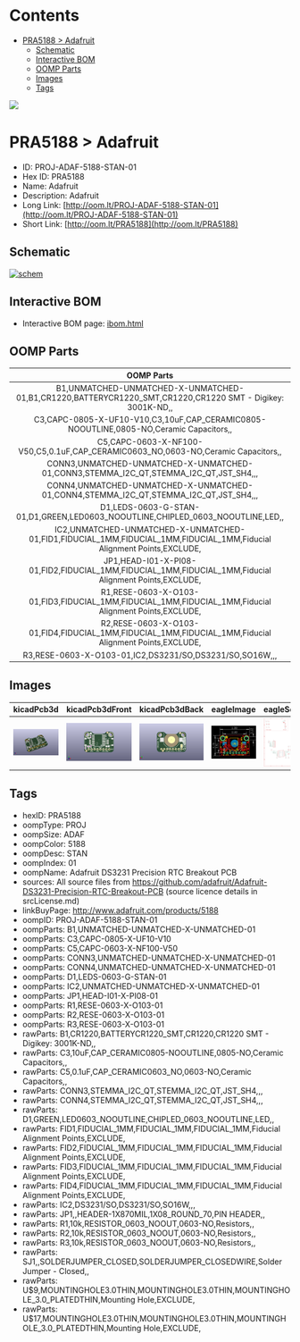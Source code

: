 



Contents
========

* [PRA5188 > Adafruit](#pra5188--adafruit)
	* [Schematic](#schematic)
	* [Interactive BOM](#interactive-bom)
	* [OOMP Parts](#oomp-parts)
	* [Images](#images)
	* [Tags](#tags)
  
![][im]
# PRA5188 > Adafruit

- ID: PROJ-ADAF-5188-STAN-01
- Hex ID: PRA5188
- Name: Adafruit
- Description: Adafruit
- Long Link: [http://oom.lt/PROJ-ADAF-5188-STAN-01](http://oom.lt/PROJ-ADAF-5188-STAN-01)
- Short Link: [http://oom.lt/PRA5188](http://oom.lt/PRA5188)

## Schematic
  
[![schem](eagleSchemImage.png)](eagleSchemImage.png)
## Interactive BOM

- Interactive BOM page: [ibom.html](https://htmlpreview.github.io/?https://github.com/oomlout/oomlout_OOMP_projects/blob/main/PROJ-ADAF-5188-STAN-01/kicad/bom/ibom.html)

## OOMP Parts
  

|OOMP Parts|
| :---: |
|B1,UNMATCHED-UNMATCHED-X-UNMATCHED-01,B1,CR1220,BATTERYCR1220_SMT,CR1220,CR1220 SMT - Digikey: 3001K-ND,,|
|C3,CAPC-0805-X-UF10-V10,C3,10uF,CAP_CERAMIC0805-NOOUTLINE,0805-NO,Ceramic Capacitors,,|
|C5,CAPC-0603-X-NF100-V50,C5,0.1uF,CAP_CERAMIC0603_NO,0603-NO,Ceramic Capacitors,,|
|CONN3,UNMATCHED-UNMATCHED-X-UNMATCHED-01,CONN3,STEMMA_I2C_QT,STEMMA_I2C_QT,JST_SH4,,,|
|CONN4,UNMATCHED-UNMATCHED-X-UNMATCHED-01,CONN4,STEMMA_I2C_QT,STEMMA_I2C_QT,JST_SH4,,,|
|D1,LEDS-0603-G-STAN-01,D1,GREEN,LED0603_NOOUTLINE,CHIPLED_0603_NOOUTLINE,LED,,|
|IC2,UNMATCHED-UNMATCHED-X-UNMATCHED-01,FID1,FIDUCIAL_1MM,FIDUCIAL_1MM,FIDUCIAL_1MM,Fiducial Alignment Points,EXCLUDE,|
|JP1,HEAD-I01-X-PI08-01,FID2,FIDUCIAL_1MM,FIDUCIAL_1MM,FIDUCIAL_1MM,Fiducial Alignment Points,EXCLUDE,|
|R1,RESE-0603-X-O103-01,FID3,FIDUCIAL_1MM,FIDUCIAL_1MM,FIDUCIAL_1MM,Fiducial Alignment Points,EXCLUDE,|
|R2,RESE-0603-X-O103-01,FID4,FIDUCIAL_1MM,FIDUCIAL_1MM,FIDUCIAL_1MM,Fiducial Alignment Points,EXCLUDE,|
|R3,RESE-0603-X-O103-01,IC2,DS3231/SO,DS3231/SO,SO16W,,,|

## Images
  
  

|kicadPcb3d|kicadPcb3dFront|kicadPcb3dBack|eagleImage|eagleSchemImage|
| :---: | :---: | :---: | :---: | :---: |
|[![kicadPcb3d](kicadPcb3d_140.png)](kicadPcb3d.png)|[![kicadPcb3dFront](kicadPcb3dFront_140.png)](kicadPcb3dFront.png)|[![kicadPcb3dBack](kicadPcb3dBack_140.png)](kicadPcb3dBack.png)|[![eagleImage](eagleImage_140.png)](eagleImage.png)|[![eagleSchemImage](eagleSchemImage_140.png)](eagleSchemImage.png)|

## Tags

- hexID: PRA5188
- oompType: PROJ
- oompSize: ADAF
- oompColor: 5188
- oompDesc: STAN
- oompIndex: 01
- oompName: Adafruit DS3231 Precision RTC Breakout PCB
- sources: All source files from https://github.com/adafruit/Adafruit-DS3231-Precision-RTC-Breakout-PCB (source licence details in srcLicense.md)
- linkBuyPage: http://www.adafruit.com/products/5188
- oompID: PROJ-ADAF-5188-STAN-01
- oompParts: B1,UNMATCHED-UNMATCHED-X-UNMATCHED-01
- oompParts: C3,CAPC-0805-X-UF10-V10
- oompParts: C5,CAPC-0603-X-NF100-V50
- oompParts: CONN3,UNMATCHED-UNMATCHED-X-UNMATCHED-01
- oompParts: CONN4,UNMATCHED-UNMATCHED-X-UNMATCHED-01
- oompParts: D1,LEDS-0603-G-STAN-01
- oompParts: IC2,UNMATCHED-UNMATCHED-X-UNMATCHED-01
- oompParts: JP1,HEAD-I01-X-PI08-01
- oompParts: R1,RESE-0603-X-O103-01
- oompParts: R2,RESE-0603-X-O103-01
- oompParts: R3,RESE-0603-X-O103-01
- rawParts: B1,CR1220,BATTERYCR1220_SMT,CR1220,CR1220 SMT - Digikey: 3001K-ND,,
- rawParts: C3,10uF,CAP_CERAMIC0805-NOOUTLINE,0805-NO,Ceramic Capacitors,,
- rawParts: C5,0.1uF,CAP_CERAMIC0603_NO,0603-NO,Ceramic Capacitors,,
- rawParts: CONN3,STEMMA_I2C_QT,STEMMA_I2C_QT,JST_SH4,,,
- rawParts: CONN4,STEMMA_I2C_QT,STEMMA_I2C_QT,JST_SH4,,,
- rawParts: D1,GREEN,LED0603_NOOUTLINE,CHIPLED_0603_NOOUTLINE,LED,,
- rawParts: FID1,FIDUCIAL_1MM,FIDUCIAL_1MM,FIDUCIAL_1MM,Fiducial Alignment Points,EXCLUDE,
- rawParts: FID2,FIDUCIAL_1MM,FIDUCIAL_1MM,FIDUCIAL_1MM,Fiducial Alignment Points,EXCLUDE,
- rawParts: FID3,FIDUCIAL_1MM,FIDUCIAL_1MM,FIDUCIAL_1MM,Fiducial Alignment Points,EXCLUDE,
- rawParts: FID4,FIDUCIAL_1MM,FIDUCIAL_1MM,FIDUCIAL_1MM,Fiducial Alignment Points,EXCLUDE,
- rawParts: IC2,DS3231/SO,DS3231/SO,SO16W,,,
- rawParts: JP1,,HEADER-1X870MIL,1X08_ROUND_70,PIN HEADER,,
- rawParts: R1,10k,RESISTOR_0603_NOOUT,0603-NO,Resistors,,
- rawParts: R2,10k,RESISTOR_0603_NOOUT,0603-NO,Resistors,,
- rawParts: R3,10k,RESISTOR_0603_NOOUT,0603-NO,Resistors,,
- rawParts: SJ1,,SOLDERJUMPER_CLOSED,SOLDERJUMPER_CLOSEDWIRE,Solder Jumper - Closed,,
- rawParts: U$9,MOUNTINGHOLE3.0THIN,MOUNTINGHOLE3.0THIN,MOUNTINGHOLE_3.0_PLATEDTHIN,Mounting Hole,EXCLUDE,
- rawParts: U$17,MOUNTINGHOLE3.0THIN,MOUNTINGHOLE3.0THIN,MOUNTINGHOLE_3.0_PLATEDTHIN,Mounting Hole,EXCLUDE,



[im]: kicadPcb3d_450.png
